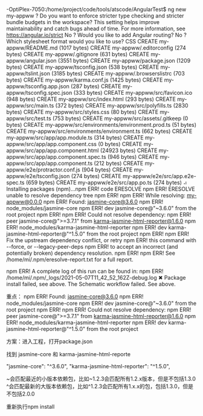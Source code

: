 -OptiPlex-7050:/home/project/code/tools/atscode/AngularTest$ ng new my-appww
? Do you want to enforce stricter type checking and stricter bundle budgets in the workspace?
  This setting helps improve maintainability and catch bugs ahead of time.
  For more information, see https://angular.io/strict No
? Would you like to add Angular routing? No
? Which stylesheet format would you like to use? CSS
CREATE my-appww/README.md (1017 bytes)
CREATE my-appww/.editorconfig (274 bytes)
CREATE my-appww/.gitignore (631 bytes)
CREATE my-appww/angular.json (3551 bytes)
CREATE my-appww/package.json (1209 bytes)
CREATE my-appww/tsconfig.json (538 bytes)
CREATE my-appww/tslint.json (3185 bytes)
CREATE my-appww/.browserslistrc (703 bytes)
CREATE my-appww/karma.conf.js (1425 bytes)
CREATE my-appww/tsconfig.app.json (287 bytes)
CREATE my-appww/tsconfig.spec.json (333 bytes)
CREATE my-appww/src/favicon.ico (948 bytes)
CREATE my-appww/src/index.html (293 bytes)
CREATE my-appww/src/main.ts (372 bytes)
CREATE my-appww/src/polyfills.ts (2830 bytes)
CREATE my-appww/src/styles.css (80 bytes)
CREATE my-appww/src/test.ts (753 bytes)
CREATE my-appww/src/assets/.gitkeep (0 bytes)
CREATE my-appww/src/environments/environment.prod.ts (51 bytes)
CREATE my-appww/src/environments/environment.ts (662 bytes)
CREATE my-appww/src/app/app.module.ts (314 bytes)
CREATE my-appww/src/app/app.component.css (0 bytes)
CREATE my-appww/src/app/app.component.html (24923 bytes)
CREATE my-appww/src/app/app.component.spec.ts (946 bytes)
CREATE my-appww/src/app/app.component.ts (212 bytes)
CREATE my-appww/e2e/protractor.conf.js (904 bytes)
CREATE my-appww/e2e/tsconfig.json (274 bytes)
CREATE my-appww/e2e/src/app.e2e-spec.ts (659 bytes)
CREATE my-appww/e2e/src/app.po.ts (274 bytes)
⠴ Installing packages (npm)...npm ERR! code ERESOLVE
npm ERR! ERESOLVE unable to resolve dependency tree
npm ERR! 
npm ERR! While resolving: my-appww@0.0.0
npm ERR! Found: jasmine-core@3.6.0
npm ERR! node_modules/jasmine-core
npm ERR!   dev jasmine-core@"~3.6.0" from the root project
npm ERR! 
npm ERR! Could not resolve dependency:
npm ERR! peer jasmine-core@">=3.7.1" from karma-jasmine-html-reporter@1.6.0
npm ERR! node_modules/karma-jasmine-html-reporter
npm ERR!   dev karma-jasmine-html-reporter@"^1.5.0" from the root project
npm ERR! 
npm ERR! Fix the upstream dependency conflict, or retry
npm ERR! this command with --force, or --legacy-peer-deps
npm ERR! to accept an incorrect (and potentially broken) dependency resolution.
npm ERR! 
npm ERR! See /home/mi/.npm/eresolve-report.txt for a full report.

npm ERR! A complete log of this run can be found in:
npm ERR!     /home/mi/.npm/_logs/2021-05-07T11_42_52_162Z-debug.log
✖ Package install failed, see above.
The Schematic workflow failed. See above.


重点：
npm ERR! Found: jasmine-core@3.6.0
npm ERR! node_modules/jasmine-core
npm ERR!   dev jasmine-core@"~3.6.0" from the root project
npm ERR! 
npm ERR! Could not resolve dependency:
npm ERR! peer jasmine-core@">=3.7.1" from karma-jasmine-html-reporter@1.6.0
npm ERR! node_modules/karma-jasmine-html-reporter
npm ERR!   dev karma-jasmine-html-reporter@"^1.5.0" from the root project


方案：进入工程，打开package.json

找到 jasmine-core 和 karma-jasmine-html-reporte

 "jasmine-core": "^3.6.0",
   "karma-jasmine-html-reporter": "^1.5.0",
   
 ~会匹配最近的小版本依赖包，比如~1.2.3会匹配所有1.2.x版本，但是不包括1.3.0
^会匹配最新的大版本依赖包，比如^1.2.3会匹配所有1.x.x的包，包括1.3.0，但是不包括2.0.0

重新执行npm install




